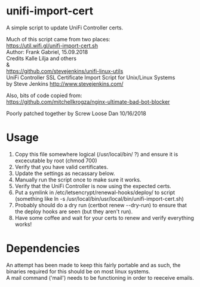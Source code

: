 
# unifi-import-cert

A simple script to update UniFi Controller certs.  

Much of this script came from two places:  
https://util.wifi.gl/unifi-import-cert.sh  
Author: Frank Gabriel, 15.09.2018  
Credits Kalle Lilja and others  
&  
https://github.com/stevejenkins/unifi-linux-utils  
UniFi Controller SSL Certificate Import Script for Unix/Linux Systems  
by Steve Jenkins <http://www.stevejenkins.com/>  

Also, bits of code copied from:  
https://github.com/mitchellkrogza/nginx-ultimate-bad-bot-blocker  

Poorly patched together by Screw Loose Dan 10/16/2018  

# Usage

1. Copy this file somewhere logical (/usr/local/bin/ ?) and ensure it is excecutable by root (chmod 700)  
2. Verify that you have valid certificates.  
3. Update the settings as necassary below.  
4. Manually run the script once to make sure it works.  
5. Verify that the UniFi Controller is now using the expected certs.  
6. Put a symlink in /etc/letsencrypt/renewal-hooks/deploy/ to script  
   (something like ln -s /usr/local/bin/usr/local/bin/unifi-import-cert.sh)  
7. Probably should do a dry run (certbot renew --dry-run) to ensure that the deploy hooks are seen (but they aren't run).  
8. Have some coffee and wait for your certs to renew and verify everything works!  

# Dependencies

An attempt has been made to keep this fairly portable and as such, the binaries required for this should be on most linux systems.  
A mail command ('mail') needs to be functioning in order to reeceive emails.  
